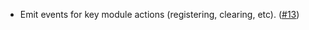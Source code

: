 - Emit events for key module actions (registering, clearing, etc). ([#13](https://github.com/noble-assets/forwarding/pull/13))
